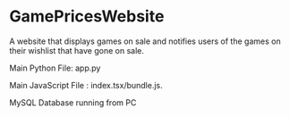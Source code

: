 # GamePricesWebsite
A website that displays games on sale and notifies users of the games on their wishlist that have gone on sale. 

Main Python File: app.py  

Main JavaScript File : index.tsx/bundle.js.  

MySQL Database running from PC
